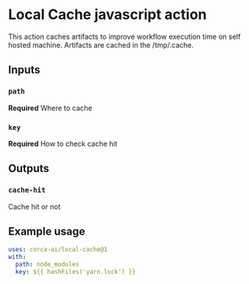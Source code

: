 # Local Cache javascript action

This action caches artifacts to improve workflow execution time on self hosted machine.
Artifacts are cached in the /tmp/.cache.

## Inputs

### `path`

**Required** Where to cache

### `key`

**Required** How to check cache hit

## Outputs

### `cache-hit`

Cache hit or not

## Example usage

```yaml
uses: corca-ai/local-cache@1
with:
  path: node_modules
  key: ${{ hashFiles('yarn.lock') }}
```
